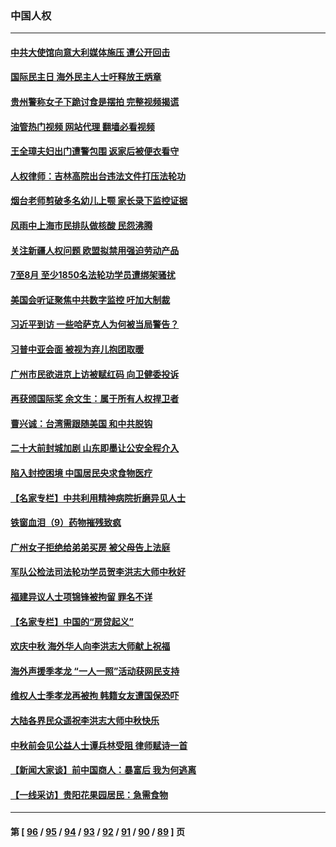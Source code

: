 ### 中国人权
---
#### [中共大使馆向意大利媒体施压 遭公开回击](../../pages/ncid278/n13826038.md?09170045) 
#### [国际民主日 海外民主人士吁释放王炳章](../../pages/ncid278/n13826558.md?09170045) 
#### [贵州警称女子下跪讨食是摆拍 完整视频揭谎](../../pages/ncid278/n13826144.md?09170045) 
#### [油管热门视频 网站代理 翻墙必看视频](http://209.222.30.114:81/youtube.html?09170045)
#### [王全璋夫妇出门遭警包围 返家后被便衣看守](../../pages/ncid278/n13826096.md?09170045) 
#### [人权律师：吉林高院出台违法文件打压法轮功](../../pages/ncid278/n13825665.md?09170045) 
#### [烟台老师剪破多名幼儿上颚 家长录下监控证据](../../pages/ncid278/n13825668.md?09170045) 
#### [风雨中上海市民排队做核酸 民怨沸腾](../../pages/ncid278/n13825281.md?09170045) 
#### [关注新疆人权问题 欧盟拟禁用强迫劳动产品](../../pages/ncid278/n13825131.md?09170045) 
#### [7至8月 至少1850名法轮功学员遭绑架骚扰](../../pages/ncid278/n13824925.md?09170045) 
#### [美国会听证聚焦中共数字监控 吁加大制裁](../../pages/ncid278/n13825083.md?09170045) 
#### [习近平到访 一些哈萨克人为何被当局警告？](../../pages/ncid278/n13824905.md?09170045) 
#### [习普中亚会面 被视为弃儿抱团取暖](../../pages/ncid278/n13824963.md?09170045) 
#### [广州市民欲进京上访被赋红码 向卫健委投诉](../../pages/ncid278/n13824766.md?09170045) 
#### [再获颁国际奖 余文生：属于所有人权捍卫者](../../pages/ncid278/n13824702.md?09170045) 
#### [曹兴诚：台湾需跟随美国 和中共脱钩](../../pages/ncid278/n13824177.md?09170045) 
#### [二十大前封城加剧 山东即墨让公安全程介入](../../pages/ncid278/n13824364.md?09170045) 
#### [陷入封控困境 中国居民央求食物医疗](../../pages/ncid278/n13823589.md?09170045) 
#### [【名家专栏】中共利用精神病院折磨异见人士](../../pages/ncid278/n13823233.md?09170045) 
#### [铁窗血泪（9）药物摧残致疯](../../pages/ncid278/n13819243.md?09170045) 
#### [广州女子拒绝给弟弟买房 被父母告上法庭](../../pages/ncid278/n13823195.md?09170045) 
#### [军队公检法司法轮功学员贺李洪志大师中秋好](../../pages/ncid278/n13822021.md?09170045) 
#### [福建异议人士项锦锋被拘留 罪名不详](../../pages/ncid278/n13822521.md?09170045) 
#### [【名家专栏】中国的“房贷起义”](../../pages/ncid278/n13821748.md?09170045) 
#### [欢庆中秋 海外华人向李洪志大师献上祝福](../../pages/ncid278/n13821687.md?09170045) 
#### [海外声援季孝龙 “一人一照”活动获网民支持](../../pages/ncid278/n13821379.md?09170045) 
#### [维权人士季孝龙再被拘 韩籍女友遭国保恐吓](../../pages/ncid278/n13821276.md?09170045) 
#### [大陆各界民众遥祝李洪志大师中秋快乐](../../pages/ncid278/n13821222.md?09170045) 
#### [中秋前会见公益人士谭兵林受阻 律师赋诗一首](../../pages/ncid278/n13821028.md?09170045) 
#### [【新闻大家谈】前中国商人：暴富后 我为何逃离](../../pages/ncid278/n13820946.md?09170045) 
#### [【一线采访】贵阳花果园居民：急需食物](../../pages/ncid278/n13820652.md?09170045) 

---
#### 第 [ [96](./96.md?09170045) / [95](./95.md?09170045) / [94](./94.md?09170045) / [93](./93.md?09170045) / [92](./92.md?09170045) / [91](./91.md?09170045) / [90](./90.md?09170045) / [89](./89.md?09170045) ] 页
